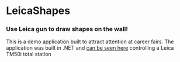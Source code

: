 # LeicaShapes

### Use Leica gun to draw shapes on the wall!

This is a demo application built to attract attention at career fairs.
The application was built in .NET and [can be seen here](https://youtu.be/1tV_7dCRRKU) controlling a Leica TM50i total station
